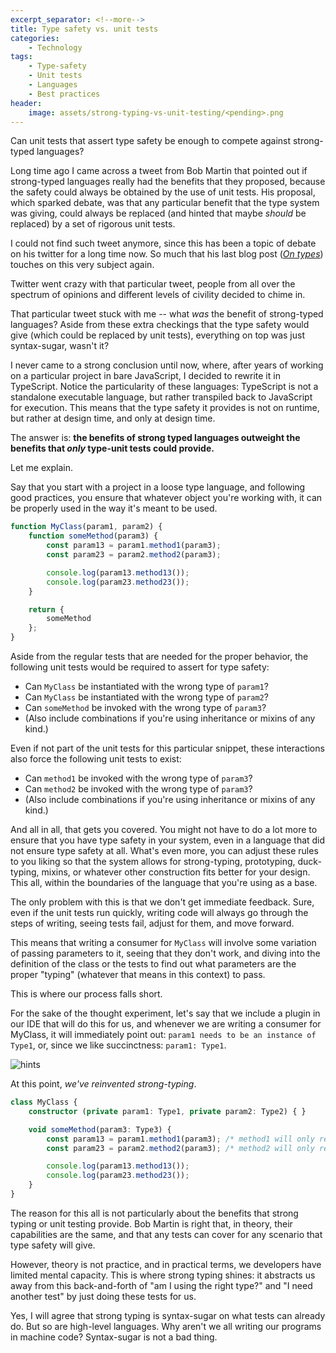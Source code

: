 ```yaml
---
excerpt_separator: <!--more-->
title: Type safety vs. unit tests
categories:
    - Technology
tags:
    - Type-safety
    - Unit tests
    - Languages
    - Best practices
header:
    image: assets/strong-typing-vs-unit-testing/<pending>.png
---
```


Can unit tests that assert type safety be enough to compete against strong-typed languages?

<!-- more -->

Long time ago I came across a tweet from Bob Martin that pointed out if strong-typed languages really had the benefits that they proposed, because the safety could always be obtained by the use of unit tests. His proposal, which sparked debate, was that any particular benefit that the type system was giving, could always be replaced (and hinted that maybe _should_ be replaced) by a set of rigorous unit tests.

I could not find such tweet anymore, since this has been a topic of debate on his twitter for a long time now. So much that his last blog post (_[On types](https://blog.cleancoder.com/uncle-bob/2021/06/25/OnTypes.html)_) touches on this very subject again.

Twitter went crazy with that particular tweet, people from all over the spectrum of opinions and different levels of civility decided to chime in.

That particular tweet stuck with me -- what _was_ the benefit of strong-typed languages? Aside from these extra checkings that the type safety would give (which could be replaced by unit tests), everything on top was just syntax-sugar, wasn't it?

I never came to a strong conclusion until now, where, after years of working on a particular project in bare JavaScript, I decided to rewrite it in TypeScript. Notice the particularity of these languages: TypeScript is not a standalone executable language, but rather transpiled back to JavaScript for execution. This means that the type safety it provides is not on runtime, but rather at design time, and only at design time.

The answer is: **the benefits of strong typed languages outweight the benefits that _only_ type-unit tests could provide.**

Let me explain.

Say that you start with a project in a loose type language, and following good practices, you ensure that whatever object you're working with, it can be properly used in the way it's meant to be used.

```js
function MyClass(param1, param2) {
    function someMethod(param3) {
        const param13 = param1.method1(param3);
        const param23 = param2.method2(param3);

        console.log(param13.method13());
        console.log(param23.method23());
    }

    return {
        someMethod
    };
}
```

Aside from the regular tests that are needed for the proper behavior, the following unit tests would be required to assert for type safety:

- Can `MyClass` be instantiated with the wrong type of `param1`?
- Can `MyClass` be instantiated with the wrong type of `param2`?
- Can `someMethod` be invoked with the wrong type of `param3`?
- (Also include combinations if you're using inheritance or mixins of any kind.)

Even if not part of the unit tests for this particular snippet, these interactions also force the following unit tests to exist:

- Can `method1` be invoked with the wrong type of `param3`?
- Can `method2` be invoked with the wrong type of `param3`?
- (Also include combinations if you're using inheritance or mixins of any kind.)

And all in all, that gets you covered. You might not have to do a lot more to ensure that you have type safety in your system, even in a language that did not ensure type safety at all. What's even more, you can adjust these rules to you liking so that the system allows for strong-typing, prototyping, duck-typing, mixins, or whatever other construction fits better for your design. This all, within the boundaries of the language that you're using as a base.

The only problem with this is that we don't get immediate feedback. Sure, even if the unit tests run quickly, writing code will always go through the steps of writing, seeing tests fail, adjust for them, and move forward.

This means that writing a consumer for `MyClass` will involve some variation of passing parameters to it, seeing that they don't work, and diving into the definition of the class or the tests to find out what parameters are the proper "typing" (whatever that means in this context) to pass.

This is where our process falls short.

For the sake of the thought experiment, let's say that we include a plugin in our IDE that will do this for us, and whenever we are writing a consumer for MyClass, it will immediately point out: `param1 needs to be an instance of Type1`, or, since we like succinctness: `param1: Type1`.

![hints](assets/strong-typing-vs-unit-testing/hinting.png)

At this point, _we've reinvented strong-typing_.

```ts
class MyClass {
    constructor (private param1: Type1, private param2: Type2) { }

    void someMethod(param3: Type3) {
        const param13 = param1.method1(param3); /* method1 will only receive Type3 */
        const param23 = param2.method2(param3); /* method2 will only receive Type3 */

        console.log(param13.method13());
        console.log(param23.method23());
    }
}
```

The reason for this all is not particularly about the benefits that strong typing or unit testing provide. Bob Martin is right that, in theory, their capabilities are the same, and that any tests can cover for any scenario that type safety will give.

However, theory is not practice, and in practical terms, we developers have limited mental capacity. This is where strong typing shines: it abstracts us away from this back-and-forth of "am I using the right type?" and "I need another test" by just doing these tests for us.

Yes, I will agree that strong typing is syntax-sugar on what tests can already do. But so are high-level languages. Why aren't we all writing our programs in machine code? Syntax-sugar is not a bad thing.